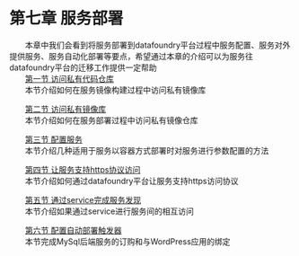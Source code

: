 # 第七章 服务部署
　　本章中我们会看到将服务部署到datafoundry平台过程中服务配置、服务对外提供服务、服务自动化部署等要点，希望通过本章的介绍可以为服务往datafoundry平台的迁移工作提供一定帮助   
 　　[第一节 访问私有代码仓库](service_deployment/access_private_code_repos.md)  
　　本节介绍如何在服务镜像构建过程中访问私有镜像库 
    
　　[第二节 访问私有镜像库](service_deployment/access_private_image_registry.md)   
　　本节介绍如何在服务部署过程中访问私有镜像仓库  

　　[第三节 配置服务](service_deployment/config_service.md)   
　　本节介绍几种适用于服务以容器方式部署时对服务进行参数配置的方法 
    
　　[第四节 让服务支持https协议访问](service_deployment/router_configuration.md)   
　　本节介绍如何通过datafoundry平台让服务支持https访问协议   
    
　　[第五节 通过service完成服务发现](service_deployment/service_discovery.md)   
　　本节介绍如果通过service进行服务间的相互访问   
    
　　[第六节 配置自动部署触发器](service_deployment/config_deploy_trigger.md)   
　　本节完成MySql后端服务的订购和与WordPress应用的绑定     